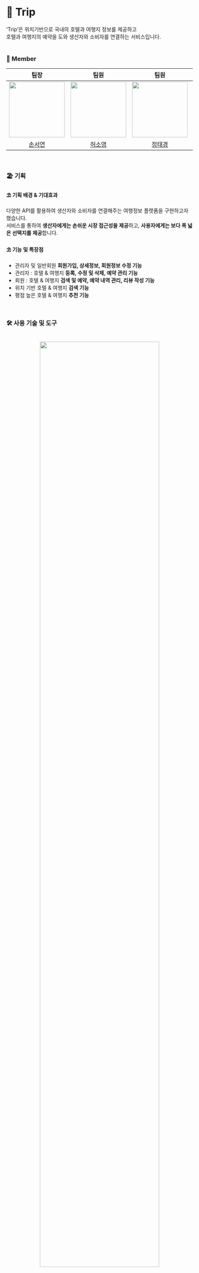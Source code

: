# 🌆 Trip
<div style="font-weight: 600 font-size: 20px">
‘Trip’은 위치기반으로 국내의 호텔과 여행지 정보를 제공하고<br> 호텔과 여행지의 예약을 도와 생산자와 소비자를 연결하는 서비스입니다.</div>
<br>

### 🚞 Member

|팀장|팀원|팀원|팀원|
| :-: | :-: | :-: | :-: |
| <img src="https://github.com/seoyeonson/seoyeonson/assets/93702730/ebcba24a-ca67-4a5e-9640-bbd4df97e095" width="150"> |<img src="https://github.com/seoyeonson/seoyeonson/assets/93702730/976c4daf-a0d0-4fe7-83d6-4010c81d32c0" width="150"> |<img src="https://github.com/seoyeonson/seoyeonson/assets/93702730/c99034ca-dc64-433e-a213-e90d7ba4de77" width="150"> |<img src="https://github.com/seoyeonson/seoyeonson/assets/93702730/afbd33b9-92ae-4c45-b4a3-65d2af5ff707" width="150">|
|[손서연](https://github.com/seoyeonson)|[허소영](https://github.com/SoyoungHeo2)|[정태경](https://github.com/jungtaekyung)|[이광우](https://github.com/gwo0o)|
<br>

### 🏖️ 기획

#### ⛱️ 기획 배경 & 기대효과
다양한 API를 활용하여 생산자와 소비자를 연결해주는 여행정보 플랫폼을 구현하고자 했습니다.<br>
서비스를 통하여 **생산자에게는 손쉬운 시장 접근성을 제공**하고, **사용자에게는 보다 폭 넓은 선택지를 제공**합니다.


#### ⛱️ 기능 및 특장점
- 관리자 및 일반회원 **회원가입, 상세정보, 회원정보 수정 기능**
- 관리자 : 호텔 & 여행지 **등록, 수정 및 삭제, 예약 관리 기능**
- 회원 : 호텔 & 여행지 **검색 및 예약, 예약 내역 관리, 리뷰 작성 기능**
- 위치 기반 호텔 & 여행지 **검색 기능**
- 평점 높은 호텔 & 여행지 **추천 기능**
<br>

### 🛠️ 사용 기술 및 도구
<br>
<div align="center"><img src="https://github.com/seoyeonson/seoyeonson/assets/93702730/ffb2e27b-f63e-43e7-92da-b28e1282a50c" style="width:80%;"/></div>
<br>

### 💽 DB 설계
<div><img src="https://github.com/seoyeonson/seoyeonson/assets/93702730/fa1654f9-9c37-42af-a7aa-e381ed71d2db" style="width:50%;"></div>
<br>

### 🌊 흐름도
<table style="text-align: center">
  <tr>
      <td><img src="https://github.com/seoyeonson/seoyeonson/assets/93702730/d068a66d-1487-44b5-8c92-52956ed40b8a"/></td>
      <td><img src="https://github.com/seoyeonson/seoyeonson/assets/93702730/98f7b9a8-4353-40d2-b8eb-139610746c09"/></td>
  </tr>
  <tr>
      <td><img src="https://github.com/seoyeonson/seoyeonson/assets/93702730/7545bbb6-82cb-4332-9b06-d4bb4e8497ce"/></td>
      <td><img src="https://github.com/seoyeonson/seoyeonson/assets/93702730/ee6e3641-e210-49c9-8bdd-afdca740d3e5"/></td>
  </tr>
  <tr>
      <td><img src="https://github.com/seoyeonson/seoyeonson/assets/93702730/ce6989ae-1e08-4b8c-b2f9-ce5b794f1144"/></td>
  </tr>
</table>
<br>

### 🖥️ 페이지 이미지 
<table style="text-align: center">
  <tr>
      <td><img src="https://github.com/seoyeonson/seoyeonson/assets/93702730/06ae9fdd-eaf9-4f1a-8542-6ebfcd34fd20"/></td>
      <td><img src="https://github.com/seoyeonson/seoyeonson/assets/93702730/adbc21c9-249c-4a7e-808e-cdf36d18751c"/></td>
  </tr>
  <tr>
      <td><img src="https://github.com/seoyeonson/seoyeonson/assets/93702730/616eb374-2623-46df-ba6d-fd356893c9e7"/></td>
      <td><img src="https://github.com/seoyeonson/seoyeonson/assets/93702730/6cfd9987-b695-4119-8f58-8f3335a3aa3d"/></td>
  </tr>
</table>
<br>

<table>
    <tr></tr>
    <tr>
        <td style="padding:15px;">
            <p></p>
            <div><b>💡 인사이트</b></div>
            <div style="width:100%; background-color:grey;">
                    Django Framework를 이용하여 MTV 모델로 웹 애플리케이션을 구현하고, ORM과 Ajax를 사용하여 사용자의 입/출력 데이터 처리, 오픈 API 데이터를 활용하여 서비스를 개발하는 경험을 했습니다. 
                    html, CSS, JavaScript, jQuery를 능숙하게 사용하도록 익힐 수 있었고, JavaScript의 DaterangePicker를 사용하면서 JS 라이브러리를 스스로 공부하고 사용해보는 기회가 되었습니다.
                    <p></p>
            </div>
        </td>
    </tr>
</table>
<br>

### 협업 문서
📝 [기획 및 개발 notion](https://wobbly-chip-64e.notion.site/SLHJ-Django-Web-Project-c3b5970669b741229b4e51428f81a983?pvs=4)

<br>
<br>

[사용 이미지 출처]
출처 <a href="https://kr.freepik.com/free-vector/hand-drawn-flat-tourists-pack_16863856.htm#query=%EC%97%AC%ED%96%89%ED%95%98%EB%8A%94%20%EC%82%AC%EB%9E%8C%EB%93%A4&position=11&from_view=keyword&track=ais&uuid=229a3f71-f096-42a9-ba85-a5c9643da177">Freepik</a>
